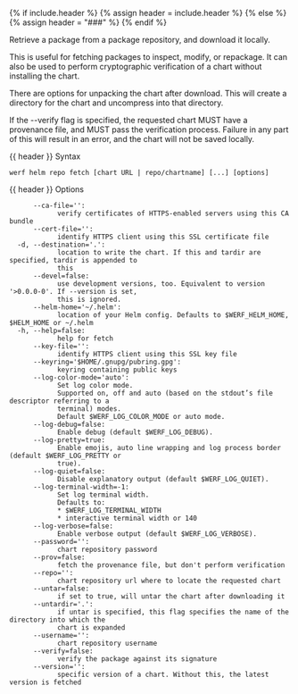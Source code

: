 {% if include.header %}
{% assign header = include.header %}
{% else %}
{% assign header = "###" %}
{% endif %}

Retrieve a package from a package repository, and download it locally.

This is useful for fetching packages to inspect, modify, or repackage. It can
also be used to perform cryptographic verification of a chart without installing
the chart.

There are options for unpacking the chart after download. This will create a
directory for the chart and uncompress into that directory.

If the --verify flag is specified, the requested chart MUST have a provenance
file, and MUST pass the verification process. Failure in any part of this will
result in an error, and the chart will not be saved locally.


{{ header }} Syntax

```shell
werf helm repo fetch [chart URL | repo/chartname] [...] [options]
```

{{ header }} Options

```shell
      --ca-file='':
            verify certificates of HTTPS-enabled servers using this CA bundle
      --cert-file='':
            identify HTTPS client using this SSL certificate file
  -d, --destination='.':
            location to write the chart. If this and tardir are specified, tardir is appended to    
            this
      --devel=false:
            use development versions, too. Equivalent to version '>0.0.0-0'. If --version is set,   
            this is ignored.
      --helm-home='~/.helm':
            location of your Helm config. Defaults to $WERF_HELM_HOME, $HELM_HOME or ~/.helm
  -h, --help=false:
            help for fetch
      --key-file='':
            identify HTTPS client using this SSL key file
      --keyring='$HOME/.gnupg/pubring.gpg':
            keyring containing public keys
      --log-color-mode='auto':
            Set log color mode.
            Supported on, off and auto (based on the stdout’s file descriptor referring to a        
            terminal) modes.
            Default $WERF_LOG_COLOR_MODE or auto mode.
      --log-debug=false:
            Enable debug (default $WERF_LOG_DEBUG).
      --log-pretty=true:
            Enable emojis, auto line wrapping and log process border (default $WERF_LOG_PRETTY or   
            true).
      --log-quiet=false:
            Disable explanatory output (default $WERF_LOG_QUIET).
      --log-terminal-width=-1:
            Set log terminal width.
            Defaults to:
            * $WERF_LOG_TERMINAL_WIDTH
            * interactive terminal width or 140
      --log-verbose=false:
            Enable verbose output (default $WERF_LOG_VERBOSE).
      --password='':
            chart repository password
      --prov=false:
            fetch the provenance file, but don't perform verification
      --repo='':
            chart repository url where to locate the requested chart
      --untar=false:
            if set to true, will untar the chart after downloading it
      --untardir='.':
            if untar is specified, this flag specifies the name of the directory into which the     
            chart is expanded
      --username='':
            chart repository username
      --verify=false:
            verify the package against its signature
      --version='':
            specific version of a chart. Without this, the latest version is fetched
```

